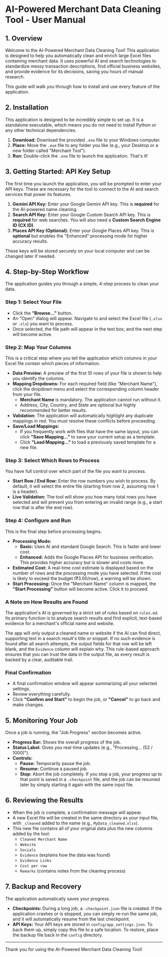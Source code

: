 # AI-Powered Merchant Data Cleaning Tool - User Manual

## 1. Overview

Welcome to the AI-Powered Merchant Data Cleaning Tool! This application is designed to help you automatically clean and enrich large Excel files containing merchant data. It uses powerful AI and search technologies to standardize messy transaction descriptions, find official business websites, and provide evidence for its decisions, saving you hours of manual research.

This guide will walk you through how to install and use every feature of the application.

## 2. Installation

This application is designed to be incredibly simple to set up. It is a standalone executable, which means you do not need to install Python or any other technical dependencies.

1.  **Download:** Download the provided `.exe` file to your Windows computer.
2.  **Place:** Move the `.exe` file to any folder you like (e.g., your Desktop or a new folder called "Merchant Tool").
3.  **Run:** Double-click the `.exe` file to launch the application. That's it!

## 3. Getting Started: API Key Setup

The first time you launch the application, you will be prompted to enter your API keys. These are necessary for the tool to connect to the AI and search services that power its features.

1.  **Gemini API Key:** Enter your Google Gemini API key. This is **required** for the AI-powered name cleaning.
2.  **Search API Key:** Enter your Google Custom Search API key. This is **required** for web searches. You will also need a **Custom Search Engine ID (CX ID)**.
3.  **Places API Key (Optional):** Enter your Google Places API key. This is **optional** but enables the "Enhanced" processing mode for higher accuracy results.

These keys will be stored securely on your local computer and can be changed later if needed.

## 4. Step-by-Step Workflow

The application guides you through a simple, 4-step process to clean your data.

### Step 1: Select Your File

-   Click the **"Browse..."** button.
-   An "Open" dialog will appear. Navigate to and select the Excel file (`.xlsx` or `.xls`) you want to process.
-   Once selected, the file path will appear in the text box, and the next step will become active.

### Step 2: Map Your Columns

This is a critical step where you tell the application which columns in your Excel file contain which pieces of information.

-   **Data Preview:** A preview of the first 10 rows of your file is shown to help you identify the columns.
-   **Mapping Dropdowns:** For each required field (like "Merchant Name"), click the dropdown menu and select the corresponding column header from your file.
    -   **Merchant Name** is mandatory. The application cannot run without it.
    -   Address, City, Country, and State are optional but highly recommended for better results.
-   **Validation:** The application will automatically highlight any duplicate mappings in red. You must resolve these conflicts before proceeding.
-   **Save/Load Mappings:**
    -   If you frequently work with files that have the same layout, you can click **"Save Mapping..."** to save your current setup as a template.
    -   Click **"Load Mapping..."** to load a previously saved template for a new file.

### Step 3: Select Which Rows to Process

You have full control over which part of the file you want to process.

-   **Start Row / End Row:** Enter the row numbers you wish to process. By default, it will select the entire file (starting from row 2, assuming row 1 is a header).
-   **Live Validation:** The tool will show you how many total rows you have selected and will prevent you from entering an invalid range (e.g., a start row that is after the end row).

### Step 4: Configure and Run

This is the final step before processing begins.

-   **Processing Mode:**
    -   **Basic:** Uses AI and standard Google Search. This is faster and lower cost.
    -   **Enhanced:** Adds the Google Places API for business verification. This provides higher accuracy but is slower and costs more.
-   **Estimated Cost:** A real-time cost estimate is displayed based on the number of rows and the processing mode you have selected. If the cost is likely to exceed the budget (₹3.00/row), a warning will be shown.
-   **Start Processing:** Once the "Merchant Name" column is mapped, the **"Start Processing"** button will become active. Click it to proceed.

### A Note on How Results are Found

The application's AI is governed by a strict set of rules based on `rules.md`. Its primary function is to analyze search results and find explicit, text-based evidence for a merchant's official name and website.

The app will only output a cleaned name or website if the AI can find direct, supporting text in a search result's title or snippet. If no such evidence is found after all search attempts, the output fields for that row will be left blank, and the `Evidence` column will explain why. This rule-based approach ensures that you can trust the data in the output file, as every result is backed by a clear, auditable trail.

### Final Confirmation

-   A final confirmation window will appear summarizing all your selected settings.
-   Review everything carefully.
-   Click **"Confirm and Start"** to begin the job, or **"Cancel"** to go back and make changes.

## 5. Monitoring Your Job

Once a job is running, the "Job Progress" section becomes active.

-   **Progress Bar:** Shows the overall progress of the job.
-   **Status Label:** Gives you real-time updates (e.g., "Processing... (52 / 1000)").
-   **Controls:**
    -   **Pause:** Temporarily pause the job.
    -   **Resume:** Continue a paused job.
    -   **Stop:** Abort the job completely. If you stop a job, your progress up to that point is saved in a `.checkpoint` file, and the job can be resumed later by simply starting it again with the same input file.

## 6. Reviewing the Results

-   When the job is complete, a confirmation message will appear.
-   A new Excel file will be created in the same directory as your input file, with `_cleaned` added to the name (e.g., `MyData_cleaned.xlsx`).
-   This new file contains all of your original data plus the new columns added by the tool:
    -   `Cleaned Merchant Name`
    -   `Website`
    -   `Socials`
    -   `Evidence` (explains how the data was found)
    -   `Evidence Links`
    -   `Cost per row`
    -   `Remarks` (contains notes from the cleaning process)

## 7. Backup and Recovery

The application automatically saves your progress.

-   **Checkpoints:** During a long job, a `.checkpoint.json` file is created. If the application crashes or is stopped, you can simply re-run the same job, and it will automatically resume from the last checkpoint.
-   **API Keys:** Your API keys are stored in `config/app_settings.json`. To back them up, simply copy this file to a safe location. To restore, place the backup file back in the `config` directory.

---
Thank you for using the AI-Powered Merchant Data Cleaning Tool!